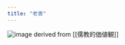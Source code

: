 ```yaml
---
title: "老害"
---
```


![image](https://gyazo.com/876a70e2ffc9c46b84753510dc184ed6/thumb/1000)
derived from [[儒教的価値観]]
